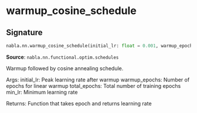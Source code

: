 # warmup_cosine_schedule

## Signature

```python
nabla.nn.warmup_cosine_schedule(initial_lr: float = 0.001, warmup_epochs: int = 100, total_epochs: int = 1000, min_lr: float = 1e-06) -> collections.abc.Callable[[int], float]
```

**Source**: `nabla.nn.functional.optim.schedules`

Warmup followed by cosine annealing schedule.

Args:
    initial_lr: Peak learning rate after warmup
    warmup_epochs: Number of epochs for linear warmup
    total_epochs: Total number of training epochs
    min_lr: Minimum learning rate

Returns:
    Function that takes epoch and returns learning rate

